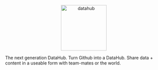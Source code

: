 <p align="center">
  <a href="https://datahub.io/">
    <img alt="datahub" src="http://datahub.io/static/img/logo-cube.png" width="146">
  </a>
</p>

The next generation DataHub. Turn Github into a DataHub. Share data + content in a useable form with team-mates or the world.
